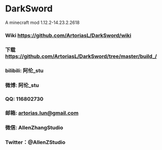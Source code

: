 # DarkSword
A minecraft mod
1.12.2-14.23.2.2618

### Wiki https://github.com/ArtoriasL/DarkSword/wiki
### 下载 https://github.com/ArtoriasL/DarkSword/tree/master/build_/

### bilibili: 阿伦_stu
### 微博: 阿伦_stu
### QQ: 116802730
### 邮箱: artorias.lun@gmail.com
### 微信: AllenZhangStudio
### Twitter：@AllenZStudio
